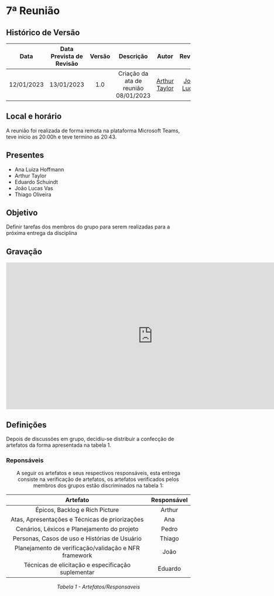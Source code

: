 # 7ª Reunião

## <a>Histórico de Versão</a>

|    Data    | Data Prevista de Revisão | Versão |              Descrição               |                   Autor                    |                  Revisor                   |
| :--------: | :----------------------: | :----: | :----------------------------------: | :----------------------------------------: | :----------------------------------------: |
| 12/01/2023 |        13/01/2023        |  1.0   | Criação da ata de reunião 08/01/2023 | [Arthur Taylor](https://github.com/Eruel6) | [João Lucas](https://github.com/HacKairos) |



## <a>Local e horário</a>

A reunião foi realizada de forma remota na plataforma Microsoft Teams, teve início as 20:00h e teve termino as 20:43.

## <a>Presentes</a>

- Ana Luiza Hoffmann
- Arthur Taylor
- Eduardo Schuindt
- João Lucas Vas
- Thiago Oliveira

## <a>Objetivo</a>

Definir tarefas dos membros do grupo para serem realizadas para a próxima entrega da disciplina

## <a>Gravação</a>

<center>
<iframe width="800" height="400" src="https://www.youtube-nocookie.com/embed/uRLzCmLpQoQ" frameborder="0" allow="accelerometer; autoplay; clipboard-write; encrypted-media; gyroscope; picture-in-picture" allowfullscreen></iframe>
</center>

## <a>Definições</a>

Depois de discussões em grupo, decidiu-se distribuir a confecção de artefatos da forma apresentada na tabela 1.

### <a>Reponsáveis </a>

<center>
A seguir os artefatos e seus respectivos responsáveis, esta entrega consiste na verificação de artefatos, os artefatos verificados pelos membros dos grupos estão discriminados na tabela 1:

|                       Artefato                        | Responsável |
| :---------------------------------------------------: | :---------: |
|            Épicos, Backlog e Rich Picture             |   Arthur    |
|    Atas, Apresentações e Técnicas de priorizações     |     Ana     |
|      Cenários, Léxicos e Planejamento do projeto      |    Pedro    |
|     Personas, Casos de uso e Histórias de Usuário     |   Thiago    |
| Planejamento de verificação/validação e NFR framework |    João     |
|  Técnicas de elicitação e especificação suplementar   |   Eduardo   |

*Tabela 1 - Artefatos/Responsaveis*
</center>
